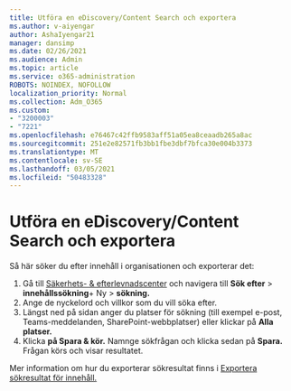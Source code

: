 ```yaml
---
title: Utföra en eDiscovery/Content Search och exportera
ms.author: v-aiyengar
author: AshaIyengar21
manager: dansimp
ms.date: 02/26/2021
ms.audience: Admin
ms.topic: article
ms.service: o365-administration
ROBOTS: NOINDEX, NOFOLLOW
localization_priority: Normal
ms.collection: Adm_O365
ms.custom:
- "3200003"
- "7221"
ms.openlocfilehash: e76467c42ffb9583aff51a05ea8ceaadb265a8ac
ms.sourcegitcommit: 251e2e82571fb3bb1fbe3dbf7bfca30e004b3373
ms.translationtype: MT
ms.contentlocale: sv-SE
ms.lasthandoff: 03/05/2021
ms.locfileid: "50483328"
---
```

# <a name="perform-an-ediscoverycontent-search-and-export"></a>Utföra en eDiscovery/Content Search och exportera

Så här söker du efter innehåll i organisationen och exporterar det:

1. Gå till [Säkerhets- & efterlevnadscenter](https://go.microsoft.com/fwlink/?linkid=2086958) och navigera till **Sök efter**  >  **innehållssökning**+ Ny  >  **sökning.**
1. Ange de nyckelord och villkor som du vill söka efter.
1. Längst ned på sidan anger du platser för sökning (till exempel e-post, Teams-meddelanden, SharePoint-webbplatser) eller klickar på **Alla platser.**
1. Klicka **på Spara & kör.** Namnge sökfrågan och klicka sedan på **Spara.** Frågan körs och visar resultatet.

Mer information om hur du exporterar sökresultat finns i [Exportera sökresultat för innehåll.](https://go.microsoft.com/fwlink/?linkid=2102118)

